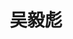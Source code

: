 ---
# Display name

title: 吴毅彪
user_groups: ["Graduated Master Students"]



organizations:
- name: 2004-2007 

Interests:
- Multi-scale simulation of phase separation in polymer solution

---